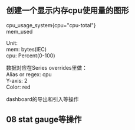 ## 创建一个显示内存cpu使用量的图形

cpu_usage_system{cpu="cpu-total"}  
mem_used  

Unit:  
mem: bytes(IEC)  
cpu: Percent(0-100)

数据对应在Series overrides里做：  
Alias or regex: cpu  
Y-axis: 2  
Color: red  

dashboard的导出和引入等操作

## 08 stat gauge等操作
